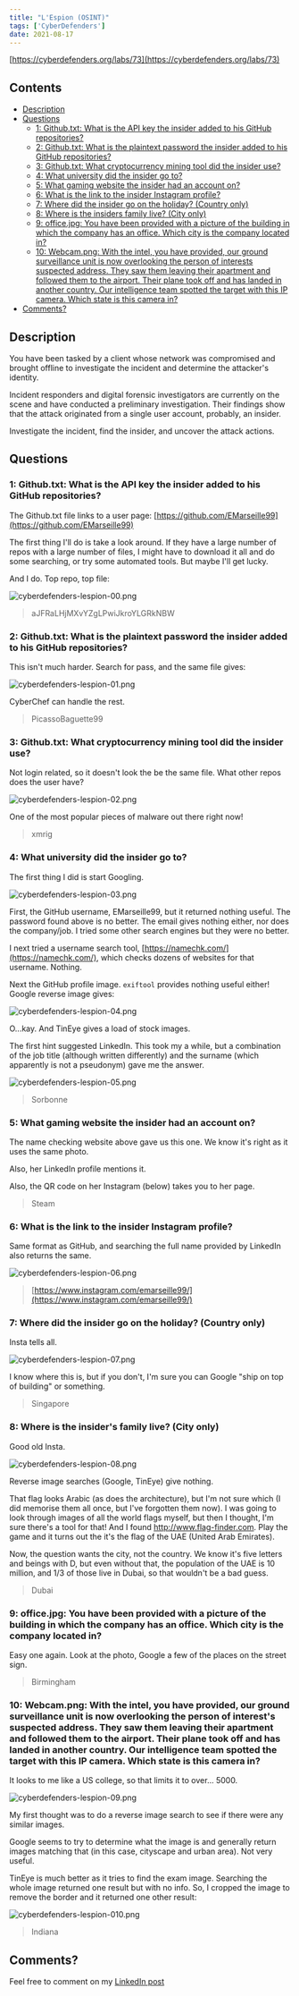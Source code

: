 ```yaml
---
title: "L'Espion (OSINT)"
tags: ['CyberDefenders']
date: 2021-08-17
---
```


[https://cyberdefenders.org/labs/73](https://cyberdefenders.org/labs/73)

## Contents

- [Description](#description)
- [Questions](#questions)
  - [1: Github.txt: What is the API key the insider added to his GitHub repositories?](#1-githubtxt-what-is-the-api-key-the-insider-added-to-his-github-repositories)
  - [2: Github.txt: What is the plaintext password the insider added to his GitHub repositories?](#2-githubtxt-what-is-the-plaintext-password-the-insider-added-to-his-github-repositories)
  - [3: Github.txt: What cryptocurrency mining tool did the insider use?](#3-githubtxt-what-cryptocurrency-mining-tool-did-the-insider-use)
  - [4: What university did the insider go to?](#4-what-university-did-the-insider-go-to)
  - [5: What gaming website the insider had an account on?](#5-what-gaming-website-the-insider-had-an-account-on)
  - [6: What is the link to the insider Instagram profile?](#6-what-is-the-link-to-the-insider-instagram-profile)
  - [7: Where did the insider go on the holiday? (Country only)](#7-where-did-the-insider-go-on-the-holiday-country-only)
  - [8: Where is the insiders family live? (City only)](#8-where-is-the-insiders-family-live-city-only)
  - [9: office.jpg: You have been provided with a picture of the building in which the company has an office. Which city is the company located in?](#9-officejpg-you-have-been-provided-with-a-picture-of-the-building-in-which-the-company-has-an-office-which-city-is-the-company-located-in)
  - [10: Webcam.png: With the intel, you have provided, our ground surveillance unit is now overlooking the person of interests suspected address. They saw them leaving their apartment and followed them to the airport. Their plane took off and has landed in another country. Our intelligence team spotted the target with this IP camera. Which state is this camera in?](#10-webcampng-with-the-intel-you-have-provided-our-ground-surveillance-unit-is-now-overlooking-the-person-of-interests-suspected-address-they-saw-them-leaving-their-apartment-and-followed-them-to-the-airport-their-plane-took-off-and-has-landed-in-another-country-our-intelligence-team-spotted-the-target-with-this-ip-camera-which-state-is-this-camera-in)
- [Comments?](#comments)

## Description

You have been tasked by a client whose network was compromised and brought offline to investigate the incident and determine the attacker's identity.

Incident responders and digital forensic investigators are currently on the scene and have conducted a preliminary investigation. Their findings show that the attack originated from a single user account, probably, an insider.

Investigate the incident, find the insider, and uncover the attack actions.

## Questions

### 1: Github.txt: What is the API key the insider added to his GitHub repositories?

The Github.txt file links to a user page: [https://github.com/EMarseille99](https://github.com/EMarseille99)

The first thing I'll do is take a look around. If they have a large number of repos with a large number of files, I might have to download it all and do some searching, or try some automated tools. But maybe I'll get lucky.

And I do. Top repo, top file:

![cyberdefenders-lespion-00.png](/images/old/cyberdefenders-lespion-00.png)

> aJFRaLHjMXvYZgLPwiJkroYLGRkNBW

### 2: Github.txt: What is the plaintext password the insider added to his GitHub repositories?

This isn't much harder. Search for pass, and the same file gives:

![cyberdefenders-lespion-01.png](/images/old/cyberdefenders-lespion-01.png)

CyberChef can handle the rest.

> PicassoBaguette99

### 3: Github.txt: What cryptocurrency mining tool did the insider use?

Not login related, so it doesn't look the be the same file. What other repos does the user have?

![cyberdefenders-lespion-02.png](/images/old/cyberdefenders-lespion-02.png)

One of the most popular pieces of malware out there right now!

> xmrig

### 4: What university did the insider go to?

The first thing I did is start Googling.

![cyberdefenders-lespion-03.png](/images/old/cyberdefenders-lespion-03.png)

First, the GitHub username, EMarseille99, but it returned nothing useful. The password found above is no better. The email gives nothing either, nor does the company/job. I tried some other search engines but they were no better.

I next tried a username search tool, [https://namechk.com/](https://namechk.com/), which checks dozens of websites for that username. Nothing. 

Next the GitHub profile image. `exiftool` provides nothing useful either! Google reverse image gives:

![cyberdefenders-lespion-04.png](/images/old/cyberdefenders-lespion-04.png)

O...kay. And TinEye gives a load of stock images.

The first hint suggested LinkedIn. This took my a while, but a combination of the job title (although written differently) and the surname (which apparently is not a pseudonym) gave me the answer.

![cyberdefenders-lespion-05.png](/images/old/cyberdefenders-lespion-05.png)

> Sorbonne

### 5: What gaming website the insider had an account on?

The name checking website above gave us this one. We know it's right as it uses the same photo.

Also, her LinkedIn profile mentions it.

Also, the QR code on her Instagram (below) takes you to her page.

> Steam

### 6: What is the link to the insider Instagram profile?

Same format as GitHub, and searching the full name provided by LinkedIn also returns the same.

![cyberdefenders-lespion-06.png](/images/old/cyberdefenders-lespion-06.png)

> [https://www.instagram.com/emarseille99/](https://www.instagram.com/emarseille99/)

### 7: Where did the insider go on the holiday? (Country only)

Insta tells all.

![cyberdefenders-lespion-07.png](/images/old/cyberdefenders-lespion-07.png)

I know where this is, but if you don't, I'm sure you can Google "ship on top of building" or something.

> Singapore

### 8: Where is the insider's family live? (City only)

Good old Insta.

![cyberdefenders-lespion-08.png](/images/old/cyberdefenders-lespion-08.png)

Reverse image searches (Google, TinEye) give nothing.

That flag looks Arabic (as does the architecture), but I'm not sure which (I did memorise them all once, but I've forgotten them now). I was going to look through images of all the world flags myself, but then I thought, I'm sure there's a tool for that! And I found http://www.flag-finder.com. Play the game and it turns out the it's the flag of the UAE (United Arab Emirates).

Now, the question wants the city, not the country. We know it's five letters and beings with D, but even without that, the population of the UAE is 10 million, and 1/3 of those live in Dubai, so that wouldn't be a bad guess.

> Dubai

### 9: office.jpg: You have been provided with a picture of the building in which the company has an office. Which city is the company located in?

Easy one again. Look at the photo, Google a few of the places on the street sign.

> Birmingham

### 10: Webcam.png: With the intel, you have provided, our ground surveillance unit is now overlooking the person of interest's suspected address. They saw them leaving their apartment and followed them to the airport. Their plane took off and has landed in another country. Our intelligence team spotted the target with this IP camera. Which state is this camera in?

It looks to me like a US college, so that limits it to over... 5000.

![cyberdefenders-lespion-09.png](/images/old/cyberdefenders-lespion-09.png)

My first thought was to do a reverse image search to see if there were any similar images.

Google seems to try to determine what the image is and generally return images matching that (in this case, cityscape and urban area). Not very useful.

TinEye is much better as it tries to find the exam image. Searching the whole image returned one result but with no info. So, I cropped the image to remove the border and it returned one other result:

![cyberdefenders-lespion-010.png](/images/old/cyberdefenders-lespion-010.png)

> Indiana

## Comments?

Feel free to comment on my [LinkedIn post](https://www.linkedin.com/posts/jamgib_cyberdefenders-lespion-osint-activity-6833324757434400768-YuTj)